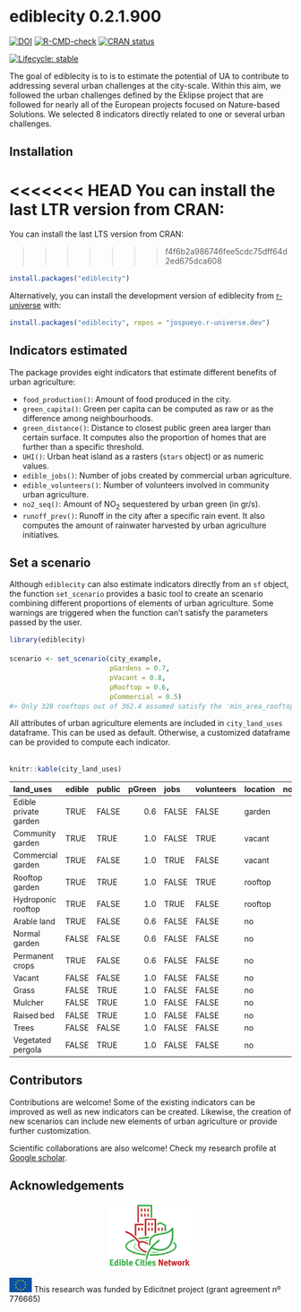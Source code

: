 
<!-- README.md is generated from README.Rmd. Please edit that file -->

# ediblecity 0.2.1.900

<!-- badges: start -->

[![DOI](https://zenodo.org/badge/404743169.svg)](https://zenodo.org/badge/latestdoi/404743169)
[![R-CMD-check](https://github.com/icra/edibleCity/actions/workflows/R-CMD-check.yaml/badge.svg)](https://github.com/icra/edibleCity/actions/workflows/R-CMD-check.yaml)
[![CRAN
status](https://www.r-pkg.org/badges/version/ediblecity)](https://CRAN.R-project.org/package=ediblecity)
<!-- [![Codecov test coverage](https://codecov.io/gh/icra/edibleCity/branch/master/graph/badge.svg)](https://app.codecov.io/gh/icra/edibleCity?branch=master) -->
[![Lifecycle:
stable](https://img.shields.io/badge/lifecycle-stable-brightgreen.svg)](https://lifecycle.r-lib.org/articles/stages.html#stable)
<!-- badges: end -->

The goal of ediblecity is to is to estimate the potential of UA to
contribute to addressing several urban challenges at the city-scale.
Within this aim, we followed the urban challenges defined by the Eklipse
project that are followed for nearly all of the European projects
focused on Nature-based Solutions. We selected 8 indicators directly
related to one or several urban challenges.

## Installation

<<<<<<< HEAD
You can install the last LTR version from CRAN:
=======
You can install the last LTS version from CRAN:
>>>>>>> f4f6b2a986746fee5cdc75dff64d2ed675dca608

``` r
install.packages("ediblecity")
```

Alternatively, you can install the development version of ediblecity
from [r-universe](https://r-universe.dev) with:

``` r
install.packages("ediblecity", repos = "jospueyo.r-universe.dev")
```

## Indicators estimated

The package provides eight indicators that estimate different benefits
of urban agriculture:

- `food_production()`: Amount of food produced in the city.
- `green_capita()`: Green per capita can be computed as raw or as the
  difference among neighbourhoods.
- `green_distance()`: Distance to closest public green area larger than
  certain surface. It computes also the proportion of homes that are
  further than a specific threshold.
- `UHI()`: Urban heat island as a rasters (`stars` object) or as numeric
  values.
- `edible_jobs()`: Number of jobs created by commercial urban
  agriculture.
- `edible_volunteers()`: Number of volunteers involved in community
  urban agriculture.
- `no2_seq()`: Amount of NO<sub>2</sub> sequestered by urban green (in
  gr/s).
- `runoff_prev()`: Runoff in the city after a specific rain event. It
  also computes the amount of rainwater harvested by urban agriculture
  initiatives.

## Set a scenario

Although `ediblecity` can also estimate indicators directly from an `sf`
object, the function `set_scenario` provides a basic tool to create an
scenario combining different proportions of elements of urban
agriculture. Some warnings are triggered when the function can’t satisfy
the parameters passed by the user.

``` r
library(ediblecity)

scenario <- set_scenario(city_example,
                         pGardens = 0.7,
                         pVacant = 0.8,
                         pRooftop = 0.6,
                         pCommercial = 0.5)
#> Only 328 rooftops out of 362.4 assumed satisfy the 'min_area_rooftop'
```

All attributes of urban agriculture elements are included in
`city_land_uses` dataframe. This can be used as default. Otherwise, a
customized dataframe can be provided to compute each indicator.

``` r

knitr::kable(city_land_uses)
```

| land_uses             | edible | public | pGreen | jobs  | volunteers | location | no2_seq1 | no2_seq2 | food1 | food2 | CN1 | CN2 | water_storage1 | water_storage2 | water_storage |
|:----------------------|:-------|:-------|-------:|:------|:-----------|:---------|---------:|---------:|------:|------:|----:|----:|---------------:|---------------:|:--------------|
| Edible private garden | TRUE   | FALSE  |    0.6 | FALSE | FALSE      | garden   |     0.07 |     0.09 |   0.2 |   6.6 |  85 |  88 |              0 |             10 | TRUE          |
| Community garden      | TRUE   | TRUE   |    1.0 | FALSE | TRUE       | vacant   |     0.07 |     0.09 |   0.2 |   2.2 |  85 |  88 |              0 |             10 | TRUE          |
| Commercial garden     | TRUE   | FALSE  |    1.0 | TRUE  | FALSE      | vacant   |     0.07 |     0.09 |   4.0 |   6.6 |  85 |  85 |              0 |             10 | TRUE          |
| Rooftop garden        | TRUE   | TRUE   |    1.0 | FALSE | TRUE       | rooftop  |     0.07 |     0.07 |   0.2 |   2.2 |  67 |  88 |              0 |             10 | TRUE          |
| Hydroponic rooftop    | TRUE   | FALSE  |    1.0 | TRUE  | FALSE      | rooftop  |     0.07 |     0.07 |   9.0 |  19.0 |  98 |  98 |              0 |             10 | TRUE          |
| Arable land           | TRUE   | FALSE  |    0.6 | FALSE | FALSE      | no       |     0.00 |     0.07 |   4.0 |   6.6 |  85 |  88 |              0 |              0 | FALSE         |
| Normal garden         | FALSE  | FALSE  |    0.6 | FALSE | FALSE      | no       |     0.07 |     0.07 |   1.0 |   1.0 |  74 |  86 |              0 |             10 | TRUE          |
| Permanent crops       | TRUE   | FALSE  |    0.6 | FALSE | FALSE      | no       |     0.09 |     0.09 |   4.0 |   6.6 |  65 |  77 |              0 |              0 | FALSE         |
| Vacant                | FALSE  | FALSE  |    1.0 | FALSE | FALSE      | no       |     0.07 |     0.09 |   1.0 |   1.0 |  74 |  87 |              0 |              0 | FALSE         |
| Grass                 | FALSE  | TRUE   |    1.0 | FALSE | FALSE      | no       |     0.07 |     0.07 |   1.0 |   1.0 |  74 |  86 |              0 |              0 | FALSE         |
| Mulcher               | FALSE  | TRUE   |    1.0 | FALSE | FALSE      | no       |     0.00 |     0.00 |   1.0 |   1.0 |  88 |  88 |              0 |              0 | FALSE         |
| Raised bed            | FALSE  | TRUE   |    1.0 | FALSE | FALSE      | no       |     0.07 |     0.07 |   1.0 |   1.0 |  67 |  88 |              0 |              0 | FALSE         |
| Trees                 | FALSE  | FALSE  |    1.0 | FALSE | FALSE      | no       |     0.11 |     0.11 |   1.0 |   1.0 |  70 |  77 |              0 |              0 | FALSE         |
| Vegetated pergola     | FALSE  | TRUE   |    1.0 | FALSE | FALSE      | no       |     0.07 |     0.07 |   1.0 |   1.0 |  98 |  98 |              0 |              0 | FALSE         |

## Contributors

Contributions are welcome! Some of the existing indicators can be
improved as well as new indicators can be created. Likewise, the
creation of new scenarios can include new elements of urban agriculture
or provide further customization.

Scientific collaborations are also welcome! Check my research profile at
[Google
scholar](https://scholar.google.com/citations?user=zP9DBLMAAAAJ&hl=ca).

## Acknowledgements

<p align="center">

<img src="man/figures/README-edicitnet_logo.jpg" style="width:150px"/>

</p>

<img src="man/figures/README-EC_logo.png" style="width:40px"/> This
research was funded by Edicitnet project (grant agreement nº 776665)
